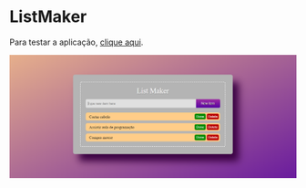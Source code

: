 # ListMaker
Para testar a aplicação, <a href="raphael-ramalho.github.io/listmaker/">clique aqui</a>.
 
<img src="assets/img/List-Maker.PNG">
